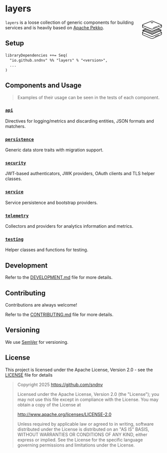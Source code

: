 # layers

<img src="./assets/layers.logo.svg" width="64px" alt="Layers Logo" align="right"/>

`layers` is a loose collection of generic components for building services and is heavily based
on [Apache Pekko](https://github.com/apache/pekko).

## Setup

```
libraryDependencies ++= Seq(
  "io.github.sndnv" %% "layers" % "<version>",
  ...
)
```

## Components and Usage

> Examples of their usage can be seen in the tests of each component.

### [`api`](lib/src/main/scala/io/github/sndnv/layers/api)

Directives for logging/metrics and discarding entities, JSON formats and matchers.

### [`persistence`](lib/src/main/scala/io/github/sndnv/layers/persistence)

Generic data store traits with migration support.

### [`security`](lib/src/main/scala/io/github/sndnv/layers/security)

JWT-based authenticators, JWK providers, OAuth clients and TLS helper classes.

### [`service`](lib/src/main/scala/io/github/sndnv/layers/service)

Service persistence and bootstrap providers.

### [`telemetry`](lib/src/main/scala/io/github/sndnv/layers/telemetry)

Collectors and providers for analytics information and metrics.

### [`testing`](testing/README.md)

Helper classes and functions for testing.

## Development

Refer to the [DEVELOPMENT.md](DEVELOPMENT.md) file for more details.

## Contributing

Contributions are always welcome!

Refer to the [CONTRIBUTING.md](CONTRIBUTING.md) file for more details.

## Versioning

We use [SemVer](http://semver.org/) for versioning.

## License

This project is licensed under the Apache License, Version 2.0 - see the [LICENSE](LICENSE) file for details

> Copyright 2025 https://github.com/sndnv
>
> Licensed under the Apache License, Version 2.0 (the "License");
> you may not use this file except in compliance with the License.
> You may obtain a copy of the License at
>
> http://www.apache.org/licenses/LICENSE-2.0
>
> Unless required by applicable law or agreed to in writing, software
> distributed under the License is distributed on an "AS IS" BASIS,
> WITHOUT WARRANTIES OR CONDITIONS OF ANY KIND, either express or implied.
> See the License for the specific language governing permissions and
> limitations under the License.
